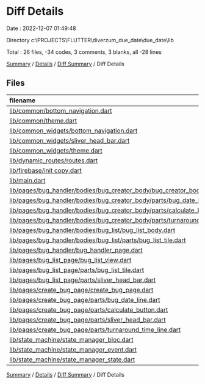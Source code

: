 # Diff Details

Date : 2022-12-07 01:49:48

Directory c:\\PROJECTS\\FLUTTER\\diverzum_due_date\\due_date\\lib

Total : 26 files,  -34 codes, 3 comments, 3 blanks, all -28 lines

[Summary](results.md) / [Details](details.md) / [Diff Summary](diff.md) / Diff Details

## Files
| filename | language | code | comment | blank | total |
| :--- | :--- | ---: | ---: | ---: | ---: |
| [lib/common/bottom_navigation.dart](/lib/common/bottom_navigation.dart) | Dart | -47 | 0 | -4 | -51 |
| [lib/common/theme.dart](/lib/common/theme.dart) | Dart | -12 | 0 | -2 | -14 |
| [lib/common_widgets/bottom_navigation.dart](/lib/common_widgets/bottom_navigation.dart) | Dart | 68 | 0 | 7 | 75 |
| [lib/common_widgets/sliver_head_bar.dart](/lib/common_widgets/sliver_head_bar.dart) | Dart | 37 | 1 | 9 | 47 |
| [lib/common_widgets/theme.dart](/lib/common_widgets/theme.dart) | Dart | 1 | 14 | 1 | 16 |
| [lib/dynamic_routes/routes.dart](/lib/dynamic_routes/routes.dart) | Dart | -18 | 0 | -3 | -21 |
| [lib/firebase/init copy.dart](/lib/firebase/init%20copy.dart) | Dart | -32 | -9 | -5 | -46 |
| [lib/main.dart](/lib/main.dart) | Dart | -4 | 0 | -2 | -6 |
| [lib/pages/bug_handler/bodies/bug_creator_body/bug_creator_body.dart](/lib/pages/bug_handler/bodies/bug_creator_body/bug_creator_body.dart) | Dart | 22 | 0 | 5 | 27 |
| [lib/pages/bug_handler/bodies/bug_creator_body/parts/bug_date_line.dart](/lib/pages/bug_handler/bodies/bug_creator_body/parts/bug_date_line.dart) | Dart | 67 | 0 | 12 | 79 |
| [lib/pages/bug_handler/bodies/bug_creator_body/parts/calculate_button.dart](/lib/pages/bug_handler/bodies/bug_creator_body/parts/calculate_button.dart) | Dart | 41 | 0 | 8 | 49 |
| [lib/pages/bug_handler/bodies/bug_creator_body/parts/turnaround_time_line.dart](/lib/pages/bug_handler/bodies/bug_creator_body/parts/turnaround_time_line.dart) | Dart | 41 | 0 | 7 | 48 |
| [lib/pages/bug_handler/bodies/bug_list/bug_list_body.dart](/lib/pages/bug_handler/bodies/bug_list/bug_list_body.dart) | Dart | 17 | 0 | 8 | 25 |
| [lib/pages/bug_handler/bodies/bug_list/parts/bug_list_tile.dart](/lib/pages/bug_handler/bodies/bug_list/parts/bug_list_tile.dart) | Dart | 57 | 0 | 8 | 65 |
| [lib/pages/bug_handler/bug_handler_page.dart](/lib/pages/bug_handler/bug_handler_page.dart) | Dart | 69 | 0 | 18 | 87 |
| [lib/pages/bug_list_page/bug_list_view.dart](/lib/pages/bug_list_page/bug_list_view.dart) | Dart | -47 | 0 | -11 | -58 |
| [lib/pages/bug_list_page/parts/bug_list_tile.dart](/lib/pages/bug_list_page/parts/bug_list_tile.dart) | Dart | -57 | -1 | -7 | -65 |
| [lib/pages/bug_list_page/parts/sliver_head_bar.dart](/lib/pages/bug_list_page/parts/sliver_head_bar.dart) | Dart | -33 | -1 | -7 | -41 |
| [lib/pages/create_bug_page/create_bug_page.dart](/lib/pages/create_bug_page/create_bug_page.dart) | Dart | -37 | 0 | -7 | -44 |
| [lib/pages/create_bug_page/parts/bug_date_line.dart](/lib/pages/create_bug_page/parts/bug_date_line.dart) | Dart | -67 | 0 | -12 | -79 |
| [lib/pages/create_bug_page/parts/calculate_button.dart](/lib/pages/create_bug_page/parts/calculate_button.dart) | Dart | -41 | 0 | -8 | -49 |
| [lib/pages/create_bug_page/parts/sliver_head_bar.dart](/lib/pages/create_bug_page/parts/sliver_head_bar.dart) | Dart | -33 | -1 | -7 | -41 |
| [lib/pages/create_bug_page/parts/turnaround_time_line.dart](/lib/pages/create_bug_page/parts/turnaround_time_line.dart) | Dart | -41 | 0 | -7 | -48 |
| [lib/state_machine/state_manager_bloc.dart](/lib/state_machine/state_manager_bloc.dart) | Dart | 6 | 0 | 2 | 8 |
| [lib/state_machine/state_manager_event.dart](/lib/state_machine/state_manager_event.dart) | Dart | 6 | 0 | 0 | 6 |
| [lib/state_machine/state_manager_state.dart](/lib/state_machine/state_manager_state.dart) | Dart | 3 | 0 | 0 | 3 |

[Summary](results.md) / [Details](details.md) / [Diff Summary](diff.md) / Diff Details